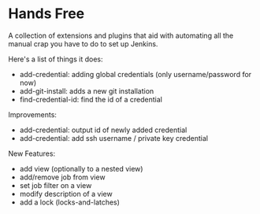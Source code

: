Hands Free
===

A collection of extensions and plugins that aid with automating all the manual crap you have to do to set up Jenkins.

Here's a list of things it does:
* add-credential: adding global credentials (only username/password for now)
* add-git-install: adds a new git installation
* find-credential-id: find the id of a credential

Improvements:
* add-credential: output id of newly added credential
* add-credential: add ssh username / private key credential

New Features:
* add view (optionally to a nested view)
* add/remove job from view
* set job filter on a view
* modify description of a view
* add a lock (locks-and-latches)
